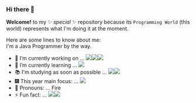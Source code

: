 ### Hi there 👋

**Welcome!** to my ✨ _special_ ✨ repository because its `Programming World` (this world) represents what I'm doing it at the moment.

Here are some lines to know about me:     
I'm a Java Programmer by the way.

- 🔭 I’m currently working on ... <img src="https://img.shields.io/badge/Java-black?style=flat&logo=CoffeeScript&logoColor=brown"/><img src="https://img.shields.io/badge/Spring-black?style=flat&logo=Spring&logoColor=#6DB33F"/><img src="https://img.shields.io/badge/RDBMS-black?style=flat&logo=Amazon RDS&logoColor=#527FFF"/>
- 🌱 I’m currently learning ... <img src="https://img.shields.io/badge/Spring-black?style=flat&logo=Spring&logoColor=#6DB33F"/>
- 📚 I'm studying as soon as possible ... <img src="https://img.shields.io/badge/MySQL-black?style=flat&logo=MySQL&logoColor=#4479A1"/><img src="https://img.shields.io/badge/Hibernate-black?style=flat&logo=Hibernate&logoColor=#59666C"/>
- 🎆 This year main focus: ... <img src="https://img.shields.io/badge/Consistency-black?style=flat&logo=Deno&logoColor=yellow"/>
- 👾 Pronouns: ... Fire
- ⚡ Fun fact: ... <img src="https://img.shields.io/badge/OOP-black?style=flat&logo=Bitrise&logoColor=orange"/><img src="https://img.shields.io/badge/Interface-black?style=flat&logo=Aseprite&logoColor=dark-green"/>
